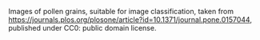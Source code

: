 Images of pollen grains, suitable for image classification, taken from https://journals.plos.org/plosone/article?id=10.1371/journal.pone.0157044, published under CC0: public domain license.

